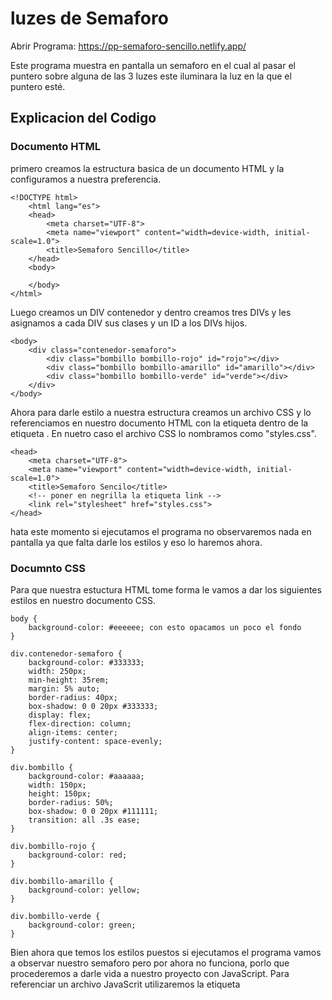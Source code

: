 # luzes de Semaforo

Abrir Programa: https://pp-semaforo-sencillo.netlify.app/

Este programa muestra en pantalla un semaforo en el cual al pasar el puntero sobre alguna de las 3 luzes este iluminara la luz en la que el puntero esté.

## Explicacion del Codigo

### Documento HTML
primero creamos la estructura basica de un documento HTML y la configuramos a nuestra preferencia.

```
<!DOCTYPE html>
    <html lang="es">
    <head>
        <meta charset="UTF-8">
        <meta name="viewport" content="width=device-width, initial-scale=1.0">
        <title>Semaforo Sencillo</title>
    </head>
    <body>

    </body>
</html>
```

Luego creamos un DIV contenedor y dentro creamos tres DIVs y les asignamos a cada DIV sus clases y un ID a los DIVs hijos.

```
<body>
    <div class="contenedor-semaforo">
        <div class="bombillo bombillo-rojo" id="rojo"></div>
        <div class="bombillo bombillo-amarillo" id="amarillo"></div>
        <div class="bombillo bombillo-verde" id="verde"></div>
    </div>
</body>
```

Ahora para darle estilo a nuestra estructura creamos un archivo CSS y lo referenciamos en nuestro documento HTML con la etiqueta <link> dentro de la etiqueta <head>. En nuetro caso el archivo CSS lo nombramos como "styles.css".

```
<head>
    <meta charset="UTF-8">
    <meta name="viewport" content="width=device-width, initial-scale=1.0">
    <title>Semaforo Sencilo</title>
    <!-- poner en negrilla la etiqueta link -->
    <link rel="stylesheet" href="styles.css">
</head>
```

hata este momento si ejecutamos el programa no observaremos nada en pantalla ya que falta darle los estilos y eso lo haremos ahora.

### Documnto CSS

Para que nuestra estuctura HTML tome forma le vamos a dar los siguientes estilos en nuestro documento CSS.  

```
body {
    background-color: #eeeeee; con esto opacamos un poco el fondo
}
 
div.contenedor-semaforo {  
    background-color: #333333;
    width: 250px;
    min-height: 35rem;
    margin: 5% auto;
    border-radius: 40px;
    box-shadow: 0 0 20px #333333;
    display: flex;  
    flex-direction: column;  
    align-items: center;  
    justify-content: space-evenly;  
}  
  
div.bombillo {
    background-color: #aaaaaa;
    width: 150px;
    height: 150px;
    border-radius: 50%;
    box-shadow: 0 0 20px #111111;
    transition: all .3s ease;
}

div.bombillo-rojo {
    background-color: red;
}

div.bombillo-amarillo {
    background-color: yellow;
}

div.bombillo-verde {
    background-color: green;
}
```
Bien ahora que temos los estilos puestos si ejecutamos el programa vamos a observar nuestro semaforo pero por ahora no funciona, porlo que procederemos a darle vida a nuestro proyecto con JavaScript. Para referenciar un archivo JavaScrit utilizaremos la etiqueta <script> y lo pondremos al final antes de cerrar el elemnto </body>. en nuestro caso el documento JavaScript lo nombramos como "app.js".

```
<body>
    <div class="contenedor-semaforo">
        <div class="bombillo bombillo-rojo" id="rojo"></div>
        <div class="bombillo bombillo-amarillo" id="amarillo"></div>
        <div class="bombillo bombillo-verde" id="verde"></div>
    </div>

    <script src="app.js"></script>
</body>
```

### Documnto JavasScript

primero vamos a seleccionar los tres elementos que corresponden a los bombillos, los vamos a seleccionar por su ID que se les asignó a cada uno.

```
let bombilloRojo = document.getElementById('rojo');
let bombilloAmarillo = document.getElementById('amarillo');
let bombilloVerde = document.getElementById('verde');
```

la siguiente funcion es para resetar la iluminacion (apagar el bombillo)

```
function off() {
    this.style.boxShadow = "0 0 20px #111111";
}
```

ahora usaremos un metodo para escuchar un evento en este caso el evento es "mouseover" para cuando el cursos este sobre un elemento y el evento "mouseout" que es para cuando el cuersor este fuera de un elemnto 

para hacer el efecto de iluminacion de un bombillo usaremos el metodo "addEventListener" que resive dos parametros el primero es el nombre del evento y el segundo es la accion para cuando suceda el evento

linea de codigo para encender un bombillo:

```
bombilloRojo.addEventListener('mouseover', () => bombilloRojo.style.boxShadow = "0 0 30px red");
bombilloAmarillo.addEventListener('mouseover', () => bombilloAmarillo.style.boxShadow = "0 0 30px yellow");
bombilloVerde.addEventListener('mouseover', () => bombilloVerde.style.boxShadow = '0 0 30px green');

linea de codigo para apagar un bombillo:
bombilloRojo.addEventListener('mouseout', off);
bombilloAmarillo.addEventListener('mouseout', off);
bombilloVerde.addEventListener('mouseout', off);
```
